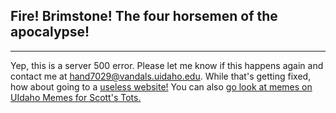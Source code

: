 ## Fire! Brimstone! The four horsemen of the apocalypse!
***
Yep, this is a server 500 error. Please let me know if this happens again and contact me at hand7029@vandals.uidaho.edu. While that's getting fixed, how about going to a [useless website!](https://theuselessweb.com/) You can also [go look at memes on UIdaho Memes for Scott's Tots.](https://www.facebook.com/groups/1756213784639582/)